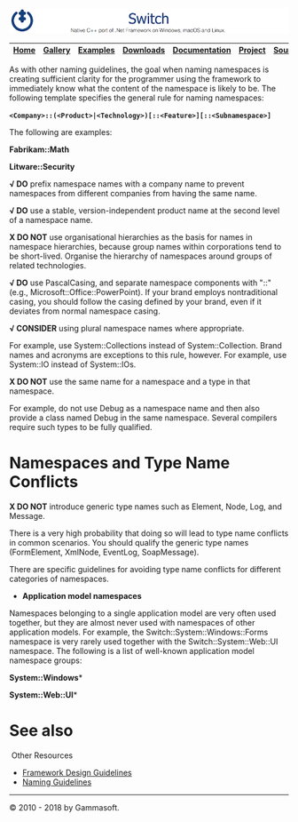 ![Switch Header](Pictures/SwitchNativeC++port.png)

| [Home](Home.md) | [Gallery](Gallery.md) | [Examples](Examples.md) | [Downloads](Downloads.md) | [Documentation](Documentation.md) | [Project](https://sourceforge.net/projects/switchpro) | [Source](https://github.com/gammasoft71/switch) | [License](License.md) | [Contact](Contact.md) | [Gammasoft](https://gammasoft71.wixsite.com/gammasoft) |
|-----------------|-----------------------|-------------------------|-------------------------|-----------------------------------|-------------------------------------------------------|-------------------------------------------------|-----------------------|-----------------------|---------------------------------------------------------|

As with other naming guidelines, the goal when naming namespaces is creating sufficient clarity for the programmer using the framework to immediately know what the content of the namespace is likely to be. The following template specifies the general rule for naming namespaces:
 
**`<Company>::(<Product>|<Technology>)[::<Feature>][::<Subnamespace>]`**

The following are examples:
 
**Fabrikam::Math**
 
**Litware::Security**
 
**√ DO** prefix namespace names with a company name to prevent namespaces from different companies from having the same name.
 
**√ DO** use a stable, version-independent product name at the second level of a namespace name.
 
**X DO NOT** use organisational hierarchies as the basis for names in namespace hierarchies, because group names within corporations tend to be short-lived. Organise the hierarchy of namespaces around groups of related technologies.
 
**√ DO** use PascalCasing, and separate namespace components with "::" (e.g., Microsoft::Office::PowerPoint). If your brand employs nontraditional casing, you should follow the casing defined by your brand, even if it deviates from normal namespace casing.
 
**√ CONSIDER** using plural namespace names where appropriate.
 
For example, use System::Collections instead of System::Collection. Brand names and acronyms are exceptions to this rule, however. For example, use System::IO instead of System::IOs.
 
**X DO NOT** use the same name for a namespace and a type in that namespace.
 
For example, do not use Debug as a namespace name and then also provide a class named Debug in the same namespace. Several compilers require such types to be fully qualified.
 
# Namespaces and Type Name Conflicts
 
**X DO NOT** introduce generic type names such as Element, Node, Log, and Message.
 
There is a very high probability that doing so will lead to type name conflicts in common scenarios. You should qualify the generic type names (FormElement, XmlNode, EventLog, SoapMessage).
 
There are specific guidelines for avoiding type name conflicts for different categories of namespaces.

* **Application model namespaces**

Namespaces belonging to a single application model are very often used together, but they are almost never used with namespaces of other application models. For example, the Switch::System::Windows::Forms namespace is very rarely used together with the Switch::System::Web::UI namespace. The following is a list of well-known application model namespace groups:
 
**System::Windows***
 
**System::Web::UI***
​​
# See also
​
Other Resources

* [Framework Design Guidelines](FrameworkDesignGuidelines.md)
* [Naming Guidelines](NamingGuidelines.md)

______________________________________________________________________________________________

© 2010 - 2018 by Gammasoft.
